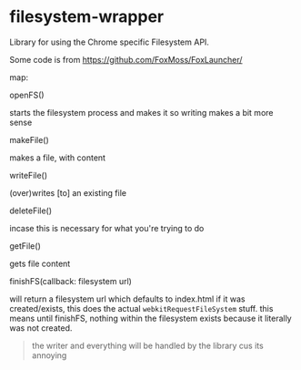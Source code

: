 # filesystem-wrapper
Library for using the Chrome specific Filesystem API.

Some code is from https://github.com/FoxMoss/FoxLauncher/

map:

openFS()

starts the filesystem process and makes it so writing makes a bit more sense

makeFile()

makes a file, with content

writeFile()

(over)writes [to] an existing file

deleteFile()

incase this is necessary for what you're trying to do

getFile()

gets file content

finishFS(callback: filesystem url)

will return a filesystem url which defaults to index.html if it was created/exists, this does the actual `webkitRequestFileSystem` stuff. this means until finishFS, nothing within the filesystem exists because it literally was not created.

> the writer and everything will be handled by the library cus its annoying